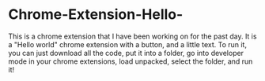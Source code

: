 # Chrome-Extension-Hello-
This is a chrome extension that I have been working on for the past day. It is a "Hello world" chrome extension with a button, and a little text. To run it, you can just download all the code, put it into a folder, go into developer mode in your chrome extensions, load unpacked, select the folder, and run it!
